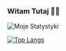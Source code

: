 ### Witam Tutaj 👋👋

![Moje Statystyki](https://github-readme-stats.vercel.app/api?username=WOJTEKQYTtv&show_icons=true)

[![Top Langs](https://github-readme-stats.vercel.app/api/top-langs/?username=WOJTEKQYTtv&layout=compact)](https://github.com/anuraghazra/github-readme-stats)




